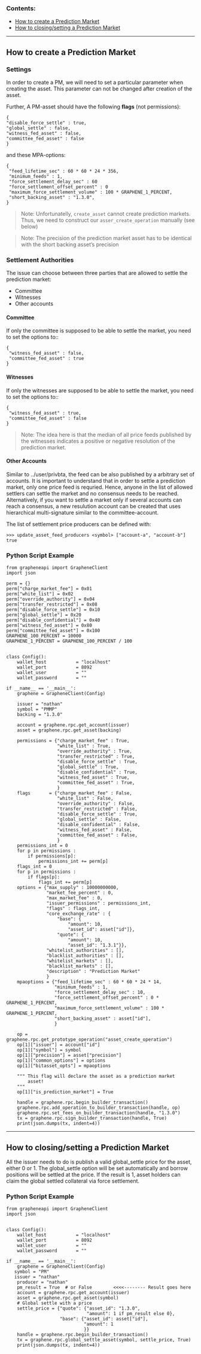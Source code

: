### Contents:

- [How to create a Prediction Market](/developers/7_tutorials/assets_pm.md#how-to-create-a-prediction-market)
- [How to closing/setting a Prediction Market](/developers/7_tutorials/assets_pm.md#how-to-closingsetting-a-prediction-market
)

***

## How to create a Prediction Market

### Settings

In order to create a PM, we will need to set a particular parameter when creating the asset. This parameter can not be changed after creation of the asset.

Further, A PM-asset should have the following **flags** (not permissions):

    {
    "disable_force_settle" : true,
    "global_settle" : false,
    "witness_fed_asset" : false,
    "committee_fed_asset" : false
    }

and these MPA-options:

    {
     "feed_lifetime_sec" : 60 * 60 * 24 * 356,
     "minimum_feeds" : 1,
     "force_settlement_delay_sec" : 60
     "force_settlement_offset_percent" : 0
     "maximum_force_settlement_volume" : 100 * GRAPHENE_1_PERCENT,
     "short_backing_asset" : "1.3.0",
    }

> Note: Unfortunatelly, `create_asset` cannot create prediction markets. Thus, we need to construct our `asser_create_operation` manually (see below)

> Note: The precision of the prediction market asset has to be identical with the short backing asset’s precision 

### Settlement Authorities

The issue can choose between three parties that are allowed to settle the prediction market:

- Committee
- Witnesses
- Other accounts

#### Committee

If only the committee is supposed to be able to settle the market, you need to set the options to::

    {
     "witness_fed_asset" : false,
     "committee_fed_asset" : true
    }

#### Witnesses

If only the witnesses are supposed to be able to settle the market, you need to set the options to::

    {
     "witness_fed_asset" : true,
     "committee_fed_asset" : false
    }

> Note: The idea here is that the median of all price feeds published by the witnesses indicates a positive or negative resolution of the prediction market.


#### Other Accounts

Similar to ../user/privbta, the feed can be also published by a arbitrary set of accounts. It is important to understand that in order to settle a prediction market, only one price feed is requried. Hence, anyone in the list of allowed settlers can settle the market and no consensus needs to be reached. Alternatively, if you want to settle a market only if several accounts can reach a consensus, a new resulution account can be created that uses hierarchical multi-signature similar to the committee-account.

The list of settlement price producers can be defined with:

    >>> update_asset_feed_producers <symbol> ["account-a", "account-b"] true

### Python Script Example


    from grapheneapi import GrapheneClient
    import json

    perm = {}
    perm["charge_market_fee"] = 0x01
    perm["white_list"] = 0x02
    perm["override_authority"] = 0x04
    perm["transfer_restricted"] = 0x08
    perm["disable_force_settle"] = 0x10
    perm["global_settle"] = 0x20
    perm["disable_confidential"] = 0x40
    perm["witness_fed_asset"] = 0x80
    perm["committee_fed_asset"] = 0x100
    GRAPHENE_100_PERCENT = 10000
    GRAPHENE_1_PERCENT = GRAPHENE_100_PERCENT / 100


    class Config():
        wallet_host           = "localhost"
        wallet_port           = 8092
        wallet_user           = ""
        wallet_password       = ""

    if __name__ == '__main__':
        graphene = GrapheneClient(Config)

        issuer = "nathan"
        symbol = "PMMP"
        backing = "1.3.0"

        account = graphene.rpc.get_account(issuer)
        asset = graphene.rpc.get_asset(backing)

        permissions = {"charge_market_fee" : True,
                       "white_list" : True,
                       "override_authority" : True,
                       "transfer_restricted" : True,
                       "disable_force_settle" : True,
                       "global_settle" : True,
                       "disable_confidential" : True,
                       "witness_fed_asset" : True,
                       "committee_fed_asset" : True,
                       }
        flags       = {"charge_market_fee" : False,
                       "white_list" : False,
                       "override_authority" : False,
                       "transfer_restricted" : False,
                       "disable_force_settle" : True,
                       "global_settle" : False,
                       "disable_confidential" : False,
                       "witness_fed_asset" : False,
                       "committee_fed_asset" : False,
                       }
        permissions_int = 0
        for p in permissions :
            if permissions[p]:
                permissions_int += perm[p]
        flags_int = 0
        for p in permissions :
            if flags[p]:
                flags_int += perm[p]
        options = {"max_supply" : 10000000000,
                   "market_fee_percent" : 0,
                   "max_market_fee" : 0,
                   "issuer_permissions" : permissions_int,
                   "flags" : flags_int,
                   "core_exchange_rate" : {
                       "base": {
                           "amount": 10,
                           "asset_id": asset["id"]},
                       "quote": {
                           "amount": 10,
                           "asset_id": "1.3.1"}},
                   "whitelist_authorities" : [],
                   "blacklist_authorities" : [],
                   "whitelist_markets" : [],
                   "blacklist_markets" : [],
                   "description" : "Prediction Market"
                   }
        mpaoptions = {"feed_lifetime_sec" : 60 * 60 * 24 * 14,
                      "minimum_feeds" : 1,
                      "force_settlement_delay_sec" : 10,
                      "force_settlement_offset_percent" : 0 * GRAPHENE_1_PERCENT,
                      "maximum_force_settlement_volume" : 100 * GRAPHENE_1_PERCENT,
                      "short_backing_asset" : asset["id"],
                      }
        
        op = graphene.rpc.get_prototype_operation("asset_create_operation")
        op[1]["issuer"] = account["id"]
        op[1]["symbol"] = symbol
        op[1]["precision"] = asset["precision"]
        op[1]["common_options"] = options
        op[1]["bitasset_opts"] = mpaoptions

        """ This flag will declare the asset as a prediction market
            asset!
        """
        op[1]["is_prediction_market"] = True

        handle = graphene.rpc.begin_builder_transaction()
        graphene.rpc.add_operation_to_builder_transaction(handle, op)
        graphene.rpc.set_fees_on_builder_transaction(handle, "1.3.0")
        tx = graphene.rpc.sign_builder_transaction(handle, True)
        print(json.dumps(tx, indent=4))

 ***

## How to closing/setting a Prediction Market

All the issuer needs to do is publish a valid global_settle price for the asset, either 0 or 1. The global_settle option will be set automatically and borrow positions will be settled at the price. If the result is 1, asset holders can claim the global settled collateral via force settlement.

### Python Script Example

    from grapheneapi import GrapheneClient
    import json


    class Config():
        wallet_host           = "localhost"
        wallet_port           = 8092
        wallet_user           = ""
        wallet_password       = ""

    if __name__ == '__main__':
        graphene = GrapheneClient(Config)
       symbol = "PM"
       issuer = "nathan"
        producer = "nathan"
        pm_result = True  # or False        <<<<-------- Result goes here
        account = graphene.rpc.get_account(issuer)
        asset = graphene.rpc.get_asset(symbol)
        # Global settle with a price
        settle_price = {"quote": {"asset_id": "1.3.0",
                                  "amount": 1 if pm_result else 0},
                        "base": {"asset_id": asset["id"],
                                 "amount": 1
                                 }}
        handle = graphene.rpc.begin_builder_transaction()
        tx = graphene.rpc.global_settle_asset(symbol, settle_price, True)
        print(json.dumps(tx, indent=4))

